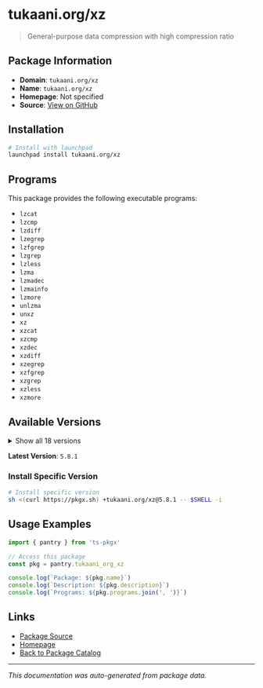 # tukaani.org/xz

> General-purpose data compression with high compression ratio

## Package Information

- **Domain**: `tukaani.org/xz`
- **Name**: `tukaani.org/xz`
- **Homepage**: Not specified
- **Source**: [View on GitHub](https://github.com/pkgxdev/pantry/tree/main/projects/tukaani.org/xz/package.yml)

## Installation

```bash
# Install with launchpad
launchpad install tukaani.org/xz
```

## Programs

This package provides the following executable programs:

- `lzcat`
- `lzcmp`
- `lzdiff`
- `lzegrep`
- `lzfgrep`
- `lzgrep`
- `lzless`
- `lzma`
- `lzmadec`
- `lzmainfo`
- `lzmore`
- `unlzma`
- `unxz`
- `xz`
- `xzcat`
- `xzcmp`
- `xzdec`
- `xzdiff`
- `xzegrep`
- `xzfgrep`
- `xzgrep`
- `xzless`
- `xzmore`

## Available Versions

<details>
<summary>Show all 18 versions</summary>

- `5.8.1`, `5.8.0`, `5.6.4`, `5.6.3`, `5.6.2`
- `5.4.7`, `5.4.6`, `5.4.5`, `5.4.4`, `5.4.3`
- `5.4.2`, `5.4.1`, `5.4.0`, `5.2.13`, `5.2.12`
- `5.2.11`, `5.2.10`, `5.2.7`

</details>

**Latest Version**: `5.8.1`

### Install Specific Version

```bash
# Install specific version
sh <(curl https://pkgx.sh) +tukaani.org/xz@5.8.1 -- $SHELL -i
```

## Usage Examples

```typescript
import { pantry } from 'ts-pkgx'

// Access this package
const pkg = pantry.tukaani_org_xz

console.log(`Package: ${pkg.name}`)
console.log(`Description: ${pkg.description}`)
console.log(`Programs: ${pkg.programs.join(', ')}`)
```

## Links

- [Package Source](https://github.com/pkgxdev/pantry/tree/main/projects/tukaani.org/xz/package.yml)
- [Homepage](#)
- [Back to Package Catalog](../package-catalog.md)

---

*This documentation was auto-generated from package data.*
